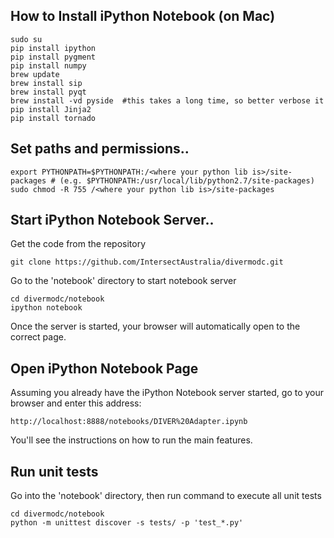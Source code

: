 ## How to Install iPython Notebook (on Mac)
```
sudo su
pip install ipython
pip install pygment
pip install numpy
brew update
brew install sip
brew install pyqt
brew install -vd pyside  #this takes a long time, so better verbose it
pip install Jinja2
pip install tornado
```

## Set paths and permissions..
```
export PYTHONPATH=$PYTHONPATH:/<where your python lib is>/site-packages # (e.g. $PYTHONPATH:/usr/local/lib/python2.7/site-packages) 
sudo chmod -R 755 /<where your python lib is>/site-packages
```

## Start iPython Notebook Server..

Get the code from the repository
```
git clone https://github.com/IntersectAustralia/divermodc.git
```

Go to the 'notebook' directory to start notebook server
```
cd divermodc/notebook
ipython notebook
```

Once the server is started, your browser will automatically open to the correct page. 

## Open iPython Notebook Page 
Assuming you already have the iPython Notebook server started, go to your browser and enter this address:
```
http://localhost:8888/notebooks/DIVER%20Adapter.ipynb
```
You'll see the instructions on how to run the main features. 

## Run unit tests

Go into the 'notebook' directory, then run command to execute all unit tests

```
cd divermodc/notebook
python -m unittest discover -s tests/ -p 'test_*.py'
```
